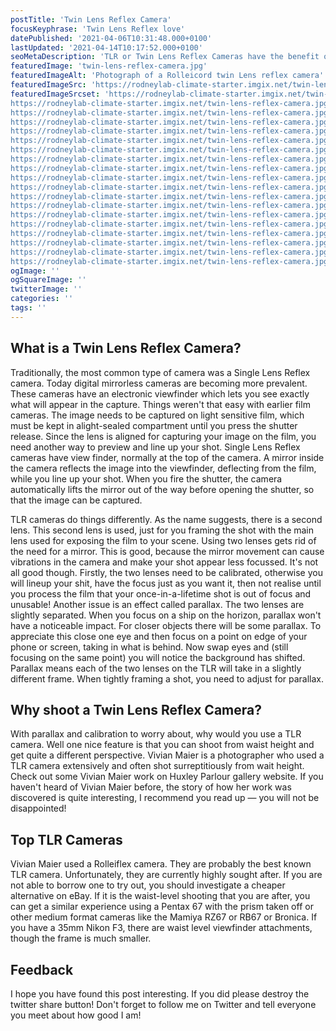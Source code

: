 ```yaml
---
postTitle: 'Twin Lens Reflex Camera'
focusKeyphrase: 'Twin Lens Reflex love'
datePublished: '2021-04-06T10:31:48.000+0100'
lastUpdated: '2021-04-14T10:17:52.000+0100'
seoMetaDescription: 'TLR or Twin Lens Reflex Cameras have the benefit of you being able to hold the camera at waist level to take a picture and get a more engaging camera angle.'
featuredImage: 'twin-lens-reflex-camera.jpg'
featuredImageAlt: 'Photograph of a Rolleicord twin Lens reflex camera'
featuredImageSrc: 'https://rodneylab-climate-starter.imgix.net/twin-lens-reflex-camera.jpg?ixlib=js-v3.1.3&w=672&h=448&s=4cc5748e835af01bcc381e09e1e5321b'
featuredImageSrcset: 'https://rodneylab-climate-starter.imgix.net/twin-lens-reflex-camera.jpg?ixlib=js-v3.1.3&auto=format&w=100&s=9046bffd71b2bc6aa892cf4d4da15f9f 100w,
https://rodneylab-climate-starter.imgix.net/twin-lens-reflex-camera.jpg?ixlib=js-v3.1.3&auto=format&w=116&s=55cd7fc31196c42a703c34ecaa484096 116w,
https://rodneylab-climate-starter.imgix.net/twin-lens-reflex-camera.jpg?ixlib=js-v3.1.3&auto=format&w=135&s=2d4ac006eda58137fc29505899ce72f4 135w,
https://rodneylab-climate-starter.imgix.net/twin-lens-reflex-camera.jpg?ixlib=js-v3.1.3&auto=format&w=156&s=a75e0f8c2bbfea7a3814b9b3bd4bd228 156w,
https://rodneylab-climate-starter.imgix.net/twin-lens-reflex-camera.jpg?ixlib=js-v3.1.3&auto=format&w=181&s=d286403a02162842aa6860cd24671c10 181w,
https://rodneylab-climate-starter.imgix.net/twin-lens-reflex-camera.jpg?ixlib=js-v3.1.3&auto=format&w=210&s=e786587574e77f105b8dbb1ac13894dc 210w,
https://rodneylab-climate-starter.imgix.net/twin-lens-reflex-camera.jpg?ixlib=js-v3.1.3&auto=format&w=244&s=a0d0a4abbee333973ebffe42a067efde 244w,
https://rodneylab-climate-starter.imgix.net/twin-lens-reflex-camera.jpg?ixlib=js-v3.1.3&auto=format&w=283&s=e7502941b0587c960060ba10b12634cf 283w,
https://rodneylab-climate-starter.imgix.net/twin-lens-reflex-camera.jpg?ixlib=js-v3.1.3&auto=format&w=328&s=934fdc79531e0932d190a076b5b59e9d 328w,
https://rodneylab-climate-starter.imgix.net/twin-lens-reflex-camera.jpg?ixlib=js-v3.1.3&auto=format&w=380&s=071099cbc4c359ec25533acc5fa500b2 380w,
https://rodneylab-climate-starter.imgix.net/twin-lens-reflex-camera.jpg?ixlib=js-v3.1.3&auto=format&w=441&s=bb9b8b774bae6c77d2a6f56f58e419b5 441w,
https://rodneylab-climate-starter.imgix.net/twin-lens-reflex-camera.jpg?ixlib=js-v3.1.3&auto=format&w=512&s=dd64679d20f2e434860cfe26b5fb07ba 512w,
https://rodneylab-climate-starter.imgix.net/twin-lens-reflex-camera.jpg?ixlib=js-v3.1.3&auto=format&w=594&s=1fe7365d433fc0fd0b37d4a50b8ed64d 594w,
https://rodneylab-climate-starter.imgix.net/twin-lens-reflex-camera.jpg?ixlib=js-v3.1.3&auto=format&w=689&s=6c432c58f3d35d55164cb7f09007624e 689w,
https://rodneylab-climate-starter.imgix.net/twin-lens-reflex-camera.jpg?ixlib=js-v3.1.3&auto=format&w=799&s=b05faf8d9be7e4ee5e7e3f88a6b5d5f8 799w,
https://rodneylab-climate-starter.imgix.net/twin-lens-reflex-camera.jpg?ixlib=js-v3.1.3&auto=format&w=927&s=9ec23d30c72a1d328220829e1530b7d9 927w,
https://rodneylab-climate-starter.imgix.net/twin-lens-reflex-camera.jpg?ixlib=js-v3.1.3&auto=format&w=1075&s=156dc49cd33e1c1ecea40757e23addc6 1075w,
https://rodneylab-climate-starter.imgix.net/twin-lens-reflex-camera.jpg?ixlib=js-v3.1.3&auto=format&w=1247&s=495b301355457417c222571174cd8d8f 1247w,
https://rodneylab-climate-starter.imgix.net/twin-lens-reflex-camera.jpg?ixlib=js-v3.1.3&auto=format&w=1344&s=3de89e43c5ae17ecd771a0a13ff21157 1344w'
ogImage: ''
ogSquareImage: ''
twitterImage: ''
categories: ''
tags: ''
---
```


## What is a Twin Lens Reflex Camera?

Traditionally, the most common type of camera was a Single Lens Reflex camera. Today digital mirrorless cameras are becoming more prevalent. These cameras have an electronic viewfinder which lets you see exactly what will appear in the capture. Things weren't that easy with earlier film cameras. The image needs to be captured on light sensitive film, which must be kept in alight-sealed compartment until you press the shutter release. Since the lens is aligned for capturing your image on the film, you need another way to preview and line up your shot. Single Lens Reflex cameras have view finder, normally at the top of the camera. A mirror inside the camera reflects the image into the viewfinder, deflecting from the film, while you line up your shot. When you fire the shutter, the camera automatically lifts the mirror out of the way before opening the shutter, so that the image can be captured.

TLR cameras do things differently. As the name suggests, there is a second lens. This second lens is used, just for you framing the shot with the main lens used for exposing the film to your scene. Using two lenses gets rid of the need for a mirror. This is good, because the mirror movement can cause vibrations in the camera and make your shot appear less focussed. It's not all good though. Firstly, the two lenses need to be calibrated, otherwise you will lineup your shit, have the focus just as you want it, then not realise until you process the film that your once-in-a-lifetime shot is out of focus and unusable! Another issue is an effect called parallax. The two lenses are slightly separated. When you focus on a ship on the horizon, parallax won't have a noticeable impact. For closer objects there will be some parallax. To appreciate this close one eye and then focus on a point on edge of your phone or screen, taking in what is behind. Now swap eyes and (still focusing on the same point) you will notice the background has shifted. Parallax means each of the two lenses on the TLR will take in a slightly different frame. When tightly framing a shot, you need to adjust for parallax.

## Why shoot a Twin Lens Reflex Camera?

With parallax and calibration to worry about, why would you use a TLR camera. Well one nice feature is that you can shoot from waist height and get quite a different perspective. Vivian Maier is a photographer who used a TLR camera extensively and often shot surreptitiously from wait height. Check out some <ExternalLink aria-label="See Vivian Maier work at Huxley-Parlour" href="https://huxleyparlour.com/artists/vivian-maier/">Vivian Maier work on Huxley Parlour gallery website</ExternalLink>. If you haven't heard of Vivian Maier before, the story of how her work was discovered is quite interesting, I recommend you read up &mdash; you will not be disappointed!

## Top TLR Cameras

Vivian Maier used a Rolleiflex camera. They are probably the best known TLR camera. Unfortunately, they are currently highly sought after. If you are not able to borrow one to try out, you should investigate a cheaper alternative on eBay. If it is the waist-level shooting that you are after, you can get a similar experience using a Pentax 67 with the prism taken off or other medium format cameras like the Mamiya RZ67 or RB67 or Bronica. If you have a 35mm Nikon F3, there are waist level viewfinder attachments, though the frame is much smaller.

## Feedback

I hope you have found this post interesting. If you did please destroy the twitter share button! Don't forget to follow me on Twitter and tell everyone you meet about how good I am!
